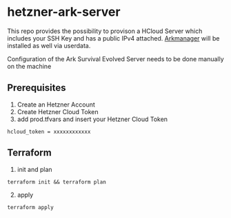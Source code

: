 # hetzner-ark-server
This repo provides the possibility to provison a HCloud Server which includes your SSH Key and has a public IPv4 attached. [Arkmanager](https://github.com/arkmanager/ark-server-tools) will be installed as well via userdata.

Configuration of the Ark Survival Evolved Server needs to be done manually on the machine

## Prerequisites

1. Create an Hetzner Account
2. Create Hetzner Cloud Token
3. add prod.tfvars and insert your Hetzner Cloud Token
 ```
 hcloud_token = xxxxxxxxxxxx
 ```

## Terraform

1. init and plan
```
terraform init && terraform plan
```
2. apply
```
terraform apply
```
